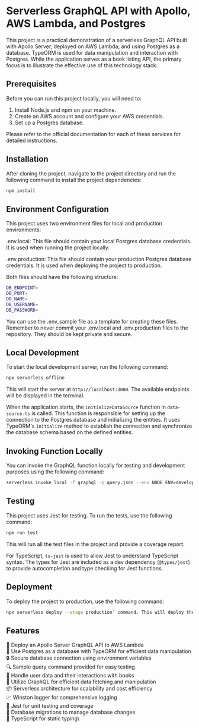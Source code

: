 # Serverless GraphQL API with Apollo, AWS Lambda, and Postgres

This project is a practical demonstration of a serverless GraphQL API built with Apollo Server, deployed on AWS Lambda, and using Postgres as a database. TypeORM is used for data manipulation and interaction with Postgres. While the application serves as a book listing API, the primary focus is to illustrate the effective use of this technology stack.

## Prerequisites

Before you can run this project locally, you will need to:

1. Install Node.js and npm on your machine.
2. Create an AWS account and configure your AWS credentials.
3. Set up a Postgres database.

Please refer to the official documentation for each of these services for detailed instructions.

## Installation

After cloning the project, navigate to the project directory and run the following command to install the project dependencies:

```bash
npm install
```

## Environment Configuration

This project uses two environment files for local and production environments:

.env.local: This file should contain your local Postgres database credentials. It is used when running the project locally.

.env.production: This file should contain your production Postgres database credentials. It is used when deploying the project to production.

Both files should have the following structure:

```bash
DB_ENDPOINT=
DB_PORT=
DB_NAME=
DB_USERNAME=
DB_PASSWORD=
```

You can use the .env_sample file as a template for creating these files. Remember to never commit your .env.local and .env.production files to the repository. They should be kept private and secure.

## Local Development

To start the local development server, run the following command:

```bash
npx serverless offline
```

This will start the server at `http://localhost:3000`. The available endpoints will be displayed in the terminal.

When the application starts, the `initializeDataSource` function in `data-source.ts` is called. This function is responsible for setting up the connection to the Postgres database and initializing the entities. It uses TypeORM's `initialize` method to establish the connection and synchronize the database schema based on the defined entities.

## Invoking Function Locally

You can invoke the GraphQL function locally for testing and development purposes using the following command:

```bash
serverless invoke local -f graphql -p query.json --env NODE_ENV=development
```

## Testing

This project uses Jest for testing. To run the tests, use the following command:

```bash
npm run test
```

This will run all the test files in the project and provide a coverage report.

For TypeScript, `ts-jest` is used to allow Jest to understand TypeScript syntax. The types for Jest are included as a dev dependency (`@types/jest`) to provide autocompletion and type checking for Jest functions.

## Deployment

To deploy the project to production, use the following command:

```bash
npx serverless deploy --stage production` command. This will deploy the API to AWS Lambda.
```

## Features

🚀 Deploy an Apollo Server GraphQL API to AWS Lambda\
🐘 Use Postgres as a database with TypeORM for efficient data manipulation\
🔒 Secure database connection using environment variables\
🔍 Sample query command provided for easy testing\
👥 Handle user data and their interactions with books\
📝 Utilize GraphQL for efficient data fetching and manipulation\
📦 Serverless architecture for scalability and cost efficiency\
📈 Winston logger for comprehensive logging\
🔧 Jest for unit testing and coverage\
🔄 Database migrations to manage database changes\
🔀 TypeScript for static typing\
